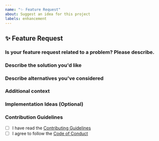 ```yaml
---
name: "✨ Feature Request"
about: Suggest an idea for this project
labels: enhancement
---
```


## ✨ Feature Request

### Is your feature request related to a problem? Please describe.
<!-- A clear and concise description of what the problem is. Ex. I'm always frustrated when [...] -->

### Describe the solution you'd like
<!-- A clear and concise description of what you want to happen. -->

### Describe alternatives you've considered
<!-- A clear and concise description of any alternative solutions or features you've considered. -->

### Additional context
<!-- Add any other context or screenshots about the feature request here. -->

### Implementation Ideas (Optional)
<!-- If you have any ideas about how to implement this feature, please share them here. -->

### Contribution Guidelines
- [ ] I have read the [Contributing Guidelines](CONTRIBUTING.md)
- [ ] I agree to follow the [Code of Conduct](CODE_OF_CONDUCT.md)
